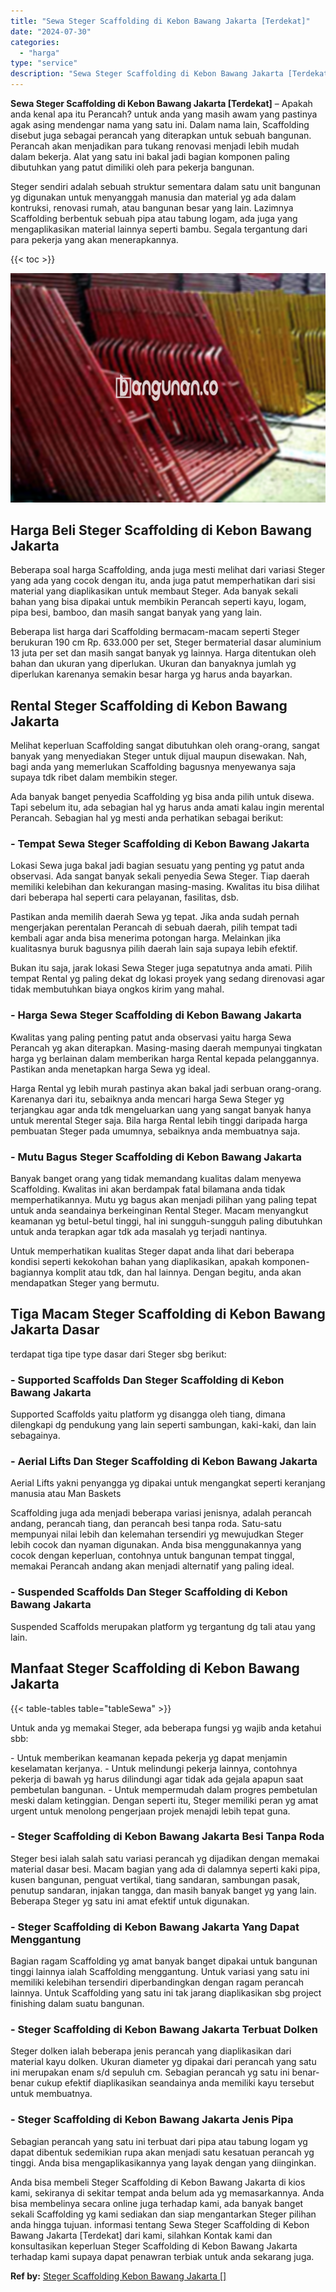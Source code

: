 ```yaml
---
title: "Sewa Steger Scaffolding di Kebon Bawang Jakarta [Terdekat]"
date: "2024-07-30"
categories: 
  - "harga"
type: "service"
description: "Sewa Steger Scaffolding di Kebon Bawang Jakarta [Terdekat]. Anda bisa membeli Steger Scaffolding di Kebon Bawang Jakarta di kios kami, sekiranya di sekitar t..."
---
```


**Sewa Steger Scaffolding di Kebon Bawang Jakarta \[Terdekat\]** – Apakah anda kenal apa itu Perancah? untuk anda yang masih awam yang pastinya agak asing mendengar nama yang satu ini. Dalam nama lain, Scaffolding disebut juga sebagai perancah yang diterapkan untuk sebuah bangunan. Perancah akan menjadikan para tukang renovasi menjadi lebih mudah dalam bekerja. Alat yang satu ini bakal jadi bagian komponen paling dibutuhkan yang patut dimiliki oleh para pekerja bangunan.

Steger sendiri adalah sebuah struktur sementara dalam satu unit bangunan yg digunakan untuk menyanggah manusia dan material yg ada dalam kontruksi, renovasi rumah, atau bangunan besar yang lain. Lazimnya Scaffolding berbentuk sebuah pipa atau tabung logam, ada juga yang mengaplikasikan material lainnya seperti bambu. Segala tergantung dari para pekerja yang akan menerapkannya.

{{< toc >}}

![Sewa Steger Scaffolding di Kebon Bawang Jakarta [Terdekat]](/images/sewa-scaffolding-steger-30.png)

## Harga Beli Steger Scaffolding di Kebon Bawang Jakarta

Beberapa soal harga Scaffolding, anda juga mesti melihat dari variasi Steger yang ada yang cocok dengan itu, anda juga patut memperhatikan dari sisi material yang diaplikasikan untuk membaut Steger. Ada banyak sekali bahan yang bisa dipakai untuk membikin Perancah seperti kayu, logam, pipa besi, bamboo, dan masih sangat banyak yang yang lain.

Beberapa list harga dari Scaffolding bermacam-macam seperti Steger berukuran 190 cm Rp. 633.000 per set, Steger bermaterial dasar aluminium 13 juta per set dan masih sangat banyak yg lainnya. Harga ditentukan oleh bahan dan ukuran yang diperlukan. Ukuran dan banyaknya jumlah yg diperlukan karenanya semakin besar harga yg harus anda bayarkan.

## Rental Steger Scaffolding di Kebon Bawang Jakarta

Melihat keperluan Scaffolding sangat dibutuhkan oleh orang-orang, sangat banyak yang menyediakan Steger untuk dijual maupun disewakan. Nah, bagi anda yang memerlukan Scaffolding bagusnya menyewanya saja supaya tdk ribet dalam membikin steger.

Ada banyak banget penyedia Scaffolding yg bisa anda pilih untuk disewa. Tapi sebelum itu, ada sebagian hal yg harus anda amati kalau ingin merental Perancah. Sebagian hal yg mesti anda perhatikan sebagai berikut:

### \- Tempat Sewa Steger Scaffolding di Kebon Bawang Jakarta

Lokasi Sewa juga bakal jadi bagian sesuatu yang penting yg patut anda observasi. Ada sangat banyak sekali penyedia Sewa Steger. Tiap daerah memiliki kelebihan dan kekurangan masing-masing. Kwalitas itu bisa dilihat dari beberapa hal seperti cara pelayanan, fasilitas, dsb.

Pastikan anda memilih daerah Sewa yg tepat. Jika anda sudah pernah mengerjakan perentalan Perancah di sebuah daerah, pilih tempat tadi kembali agar anda bisa menerima potongan harga. Melainkan jika kualitasnya buruk bagusnya pilih daerah lain saja supaya lebih efektif.

Bukan itu saja, jarak lokasi Sewa Steger juga sepatutnya anda amati. Pilih tempat Rental yg paling dekat dg lokasi proyek yang sedang direnovasi agar tidak membutuhkan biaya ongkos kirim yang mahal.

### \- Harga Sewa Steger Scaffolding di Kebon Bawang Jakarta

Kwalitas yang paling penting patut anda observasi yaitu harga Sewa Perancah yg akan diterapkan. Masing-masing daerah mempunyai tingkatan harga yg berlainan dalam memberikan harga Rental kepada pelanggannya. Pastikan anda menetapkan harga Sewa yg ideal.

Harga Rental yg lebih murah pastinya akan bakal jadi serbuan orang-orang. Karenanya dari itu, sebaiknya anda mencari harga Sewa Steger yg terjangkau agar anda tdk mengeluarkan uang yang sangat banyak hanya untuk merental Steger saja. Bila harga Rental lebih tinggi daripada harga pembuatan Steger pada umumnya, sebaiknya anda membuatnya saja.

### \- Mutu Bagus Steger Scaffolding di Kebon Bawang Jakarta

Banyak banget orang yang tidak memandang kualitas dalam menyewa Scaffolding. Kwalitas ini akan berdampak fatal bilamana anda tidak memperhatikannya. Mutu yg bagus akan menjadi pilihan yang paling tepat untuk anda seandainya berkeinginan Rental Steger. Macam menyangkut keamanan yg betul-betul tinggi, hal ini sungguh-sungguh paling dibutuhkan untuk anda terapkan agar tdk ada masalah yg terjadi nantinya.

Untuk memperhatikan kualitas Steger dapat anda lihat dari beberapa kondisi seperti kekokohan bahan yang diaplikasikan, apakah komponen-bagiannya komplit atau tdk, dan hal lainnya. Dengan begitu, anda akan mendapatkan Steger yang bermutu.

## Tiga Macam Steger Scaffolding di Kebon Bawang Jakarta Dasar

terdapat tiga tipe type dasar dari Steger sbg berikut:

### \- Supported Scaffolds Dan Steger Scaffolding di Kebon Bawang Jakarta

Supported Scaffolds yaitu platform yg disangga oleh tiang, dimana dilengkapi dg pendukung yang lain seperti sambungan, kaki-kaki, dan lain sebagainya.

### \- Aerial Lifts Dan Steger Scaffolding di Kebon Bawang Jakarta

Aerial Lifts yakni penyangga yg dipakai untuk mengangkat seperti keranjang manusia atau Man Baskets

Scaffolding juga ada menjadi beberapa variasi jenisnya, adalah perancah andang, perancah tiang, dan perancah besi tanpa roda. Satu-satu mempunyai nilai lebih dan kelemahan tersendiri yg mewujudkan Steger lebih cocok dan nyaman digunakan. Anda bisa menggunakannya yang cocok dengan keperluan, contohnya untuk bangunan tempat tinggal, memakai Perancah andang akan menjadi alternatif yang paling ideal.

### \- Suspended Scaffolds Dan Steger Scaffolding di Kebon Bawang Jakarta

Suspended Scaffolds merupakan platform yg tergantung dg tali atau yang lain.

## Manfaat Steger Scaffolding di Kebon Bawang Jakarta

{{< table-tables table="tableSewa" >}}

Untuk anda yg memakai Steger, ada beberapa fungsi yg wajib anda ketahui sbb:

\- Untuk memberikan keamanan kepada pekerja yg dapat menjamin keselamatan kerjanya. - Untuk melindungi pekerja lainnya, contohnya pekerja di bawah yg harus dilindungi agar tidak ada gejala apapun saat pembetulan bangunan. - Untuk mempermudah dalam progres pembetulan meski dalam ketinggian. Dengan seperti itu, Steger memiliki peran yg amat urgent untuk menolong pengerjaan projek menajdi lebih tepat guna.

### \- Steger Scaffolding di Kebon Bawang Jakarta Besi Tanpa Roda

Steger besi ialah salah satu variasi perancah yg dijadikan dengan memakai material dasar besi. Macam bagian yang ada di dalamnya seperti kaki pipa, kusen bangunan, penguat vertikal, tiang sandaran, sambungan pasak, penutup sandaran, injakan tangga, dan masih banyak banget yg yang lain. Beberapa Steger yg satu ini amat efektif untuk digunakan.

### \- Steger Scaffolding di Kebon Bawang Jakarta Yang Dapat Menggantung

Bagian ragam Scaffolding yg amat banyak banget dipakai untuk bangunan tinggi lainnya ialah Scaffolding menggantung. Untuk variasi yang satu ini memiliki kelebihan tersendiri diperbandingkan dengan ragam perancah lainnya. Untuk Scaffolding yang satu ini tak jarang diaplikasikan sbg project finishing dalam suatu bangunan.

### \- Steger Scaffolding di Kebon Bawang Jakarta Terbuat Dolken

Steger dolken ialah beberapa jenis perancah yang diaplikasikan dari material kayu dolken. Ukuran diameter yg dipakai dari perancah yang satu ini merupakan enam s/d sepuluh cm. Sebagian perancah yg satu ini benar-benar cukup efektif diaplikasikan seandainya anda memiliki kayu tersebut untuk membuatnya.

### \- Steger Scaffolding di Kebon Bawang Jakarta Jenis Pipa

Sebagian perancah yang satu ini terbuat dari pipa atau tabung logam yg dapat dibentuk sedemikian rupa akan menjadi satu kesatuan perancah yg tinggi. Anda bisa mengaplikasikannya yang layak dengan yang diinginkan.

Anda bisa membeli Steger Scaffolding di Kebon Bawang Jakarta di kios kami, sekiranya di sekitar tempat anda belum ada yg memasarkannya. Anda bisa membelinya secara online juga terhadap kami, ada banyak banget sekali Scaffolding yg kami sediakan dan siap mengantarkan Steger pilihan anda hingga tujuan. informasi tentang Sewa Steger Scaffolding di Kebon Bawang Jakarta \[Terdekat\] dari kami, silahkan Kontak kami dan konsultasikan keperluan Steger Scaffolding di Kebon Bawang Jakarta terhadap kami supaya dapat penawran terbiak untuk anda sekarang juga.

**Ref by:** [Steger Scaffolding Kebon Bawang Jakarta []](https://id.wikipedia.org/wiki/Steger)
